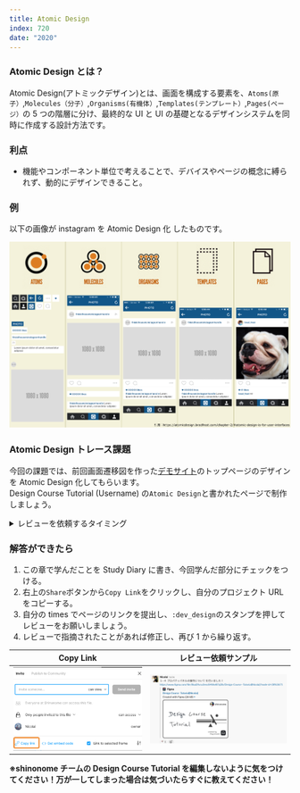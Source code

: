 ```yaml
---
title: Atomic Design
index: 720
date: "2020"
---
```


### Atomic Design とは？

Atomic Design(アトミックデザイン)とは、画面を構成する要素を、`Atoms(原子）`,`Molecules（分子）`,`Organisms(有機体）`,`Templates(テンプレート）`,`Pages(ページ）`の 5 つの階層に分け、最終的な UI と UI の基礎となるデザインシステムを同時に作成する設計方法です。

### 利点

- 機能やコンポーネント単位で考えることで、デバイスやページの概念に縛られず、動的にデザインできること。

### 例

以下の画像が instagram を Atomic Design 化 したものです。

![instagram](./instagram.png)

### Atomic Design トレース課題

今回の課題では、前回画面遷移図を作った[デモサイト](https://demo.tcd-theme.com/tcd063/)のトップページのデザインを Atomic Design 化してもらいます。  
Design Course Tutorial (Username) の`Atomic Design`と書かれたページで制作しましょう。

<details>
<summary>レビューを依頼するタイミング</summary>
<pre>
<code>
ヘッダー
フッター
</code>
</pre>
</details>

### 解答ができたら

1. この章で学んだことを Study Diary に書き、今回学んだ部分にチェックをつける。
2. 右上の`Share`ボタンから`Copy Link`をクリックし、自分のプロジェクト URL をコピーする。
3. 自分の times でページのリンクを提出し、`:dev_design`のスタンプを押してレビューをお願いしましょう。
4. レビューで指摘されたことがあれば修正し、再び 1 から繰り返す。

| Copy Link                               | レビュー依頼サンプル                            |
| --------------------------------------- | ----------------------------------------------- |
| ![Copy Link](../../assets/copyLink.png) | ![Please Review](../../assets/pleaseReview.png) |

**※shinonome チームの Design Course Tutorial を編集しないように気をつけてください！万が一してしまった場合は気づいたらすぐに教えてください！**
